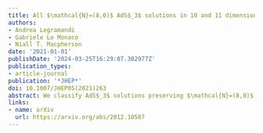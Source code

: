 ```yaml
---
title: All $\mathcal{N}=(8,0)$ AdS$_3$ solutions in 10 and 11 dimensions
authors:
- Andrea Legramandi
- Gabriele Lo Monaco
- Niall T. Macpherson
date: '2021-01-01'
publishDate: '2024-03-25T16:29:07.302977Z'
publication_types:
- article-journal
publication: '*JHEP*'
doi: 10.1007/JHEP05(2021)263
abstract: We classify AdS$_3$ solutions preserving $\mathcal{N}=(8,0)$ supersymmetry in ten and eleven dimensions and find the local form of each of them. These include  the  AdS$_3\times$S$^6$ solution of \cite{Dibitetto:2018ftj} and the embeddings of AdS$_3$ into AdS$_4\times$S$^7$, AdS$_5\times$S$^5$, AdS$_7/\mathbb{Z}_k\times$S$^4$ and its IIA reduction within AdS$_7$. More interestingly we find solutions preserving the superconformal algebras $\mathfrak{f}_4$, $\mathfrak{su}(1,1|4)$, $\mathfrak{osp}(4^*|4)$ on certain squashings of the 7-sphere. These solutions asymptote to AdS$_4\times$S$^7$  and are promising candidates for holographic duals to defects in Chern-Simons matter theories.
links:
- name: arXiv
  url: https://arxiv.org/abs/2012.10507
---
```

